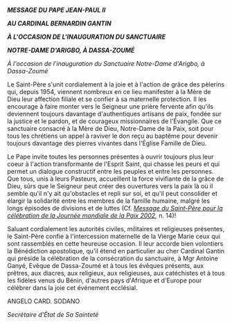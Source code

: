 ***MESSAGE DU PAPE JEAN-PAUL II***

***AU CARDINAL BERNARDIN GANTIN***

***À L'OCCASION DE L'INAUGURATION DU SANCTUAIRE***

***NOTRE-DAME D'ARIGBO, À DASSA-ZOUMÉ***

*À l'occasion de l'inauguration du Sanctuaire Notre-Dame d'Arigbo, à Dassa-Zoumé*

Le Saint-Père s'unit cordialement à la joie et à l'action de grâce des pèlerins qui, depuis 1954, viennent nombreux en ce lieu manifester à la Mère de Dieu leur affection filiale et se confier à sa maternelle protection. Il les encourage à faire monter vers le Seigneur une prière fervente afin qu'ils deviennent toujours davantage d'authentiques artisans de paix, fondée sur la justice et le pardon, et de courageux missionnaires de l'Évangile. Que ce sanctuaire consacré à la Mère de Dieu, Notre-Dame de la Paix, soit pour tous les chrétiens un appel à raviver le don reçu au baptême pour devenir toujours davantage des pierres vivantes dans l'Église Famille de Dieu.

Le Pape invite toutes les personnes présentes à ouvrir toujours plus leur coeur à l'action transformante de l'Esprit Saint, qui chasse les peurs et qui permet un dialogue constructif entre les peuples et entre les personnes. Que tous, unis à leurs Pasteurs, accueillent la force vivifiante de la grâce de Dieu, sûrs que le Seigneur peut créer des ouvertures vers la paix là où il semble qu'il n'y ait qu'obstacles et repli sur soi, et qu'il peut consolider et élargir la solidarité entre les membres de la famille humaine, malgré les longs épisodes de divisions et de luttes (Cf. *[Message du Saint-Père pour la célébration de la Journée mondiale de la Paix 2002](/content/john-paul-ii/fr/messages/peace/documents/hf_jp-ii_mes_20011211_xxxv-world-day-for-peace.html),* n. 14)!

Saluant cordialement les autorités civiles, militaires et religieuses présentes, le Saint-Père confie à l'intercession maternelle de la Vierge Marie ceux qui sont rassemblés en cette heureuse occasion. Il leur accorde bien volontiers la Bénédiction apostolique, qu'il étend en particulier au cher Cardinal Gantin qui préside la célébration de la consécration du sanctuaire, à Mgr Antoine Ganyé, Evêque de Dassa-Zoumé et à tous les évêques présents, aux prêtres, aux diacres, aux religieux, aux religieuses, aux catéchistes et à tous les fidèles venus du Bénin, d'autres pays d'Afrique et d'Europe pour célébrer dans la joie cet événement ecclésial.

ANGELO CARD. SODANO

*Secrétaire d'État de Sa Sainteté*
